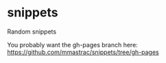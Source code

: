 snippets
========

Random snippets

You probably want the gh-pages branch here: https://github.com/mmastrac/snippets/tree/gh-pages
